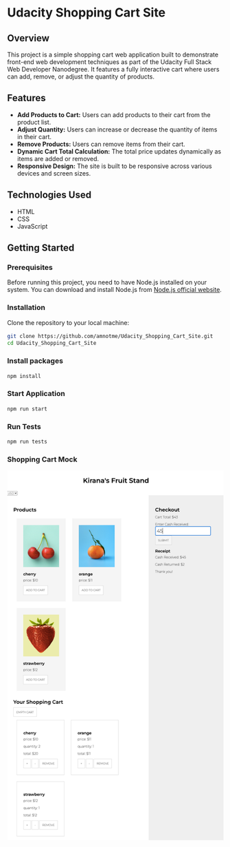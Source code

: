 # Udacity Shopping Cart Site

## Overview
This project is a simple shopping cart web application built to demonstrate front-end web development techniques as part of the Udacity Full Stack Web Developer Nanodegree. It features a fully interactive cart where users can add, remove, or adjust the quantity of products.

## Features
- **Add Products to Cart:** Users can add products to their cart from the product list.
- **Adjust Quantity:** Users can increase or decrease the quantity of items in their cart.
- **Remove Products:** Users can remove items from their cart.
- **Dynamic Cart Total Calculation:** The total price updates dynamically as items are added or removed.
- **Responsive Design:** The site is built to be responsive across various devices and screen sizes.

## Technologies Used
- HTML
- CSS
- JavaScript

## Getting Started

### Prerequisites
Before running this project, you need to have Node.js installed on your system. You can download and install Node.js from [Node.js official website](https://nodejs.org/).

### Installation
Clone the repository to your local machine:
```bash
git clone https://github.com/amnotme/Udacity_Shopping_Cart_Site.git
cd Udacity_Shopping_Cart_Site
```

### Install packages

```bash
npm install
```

### Start Application

```bash
npm run start
```

### Run Tests

```bash
npm run tests
```

### Shopping Cart Mock

![Shopping Cart](src/images/shopping_cart.png)